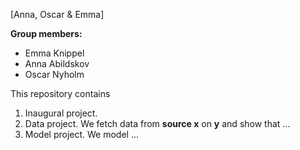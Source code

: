 
\[Anna, Oscar & Emma\]

**Group members:**
- Emma Knippel
- Anna Abildskov
- Oscar Nyholm

This repository contains  
1. Inaugural project. 
2. Data project. We fetch data from **source x** on **y** and show that ...
3. Model project. We model ...
